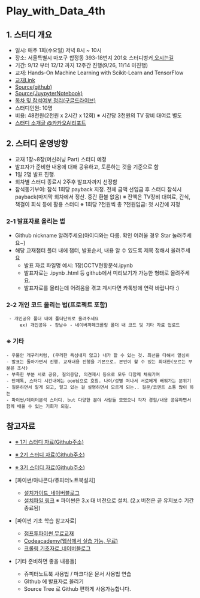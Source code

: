 # Play_with_Data_4th

## 1. 스터디 개요

 - 일시: 매주 1회(수요일) 저녁 8시 ~ 10시 
 - 장소: 서울특별시 마포구 합정동 393-18번지 201호 스터디벙커[ 오시는길](http://www.sbunkers.com/contact-us/)
 - 기간: 9/12 부터 12/12 까지 12주간 진행(9/26, 11/14 미진행)
 - 교재: Hands-On Machine Learning with Scikit-Learn and TensorFlow 
 - [ 교재Link](http://www.yes24.com/24/goods/59878826?)
 - [ Source(github)](https://github.com/rickiepark/handson-ml)
 - [ Source(JuypyterNotebook)](https://nbviewer.jupyter.org/github/rickiepark/handson-ml/tree/master/)
 - [ 목차 및 참석여부 정리(구글드라이브)](https://docs.google.com/spreadsheets/d/122X3JdIId3DEypwHxqkM-Z8OtCCuQgLlBjuaZ0xBvkY/edit#gid=2048609009)
 - 스터디인원: 10명
 - 비용: 48천원(2천원 x 2시간 x 12회)  ※ 시간당 3천원의 TV 장비 대여료 별도
 - [ 스터디 소개글 @카카오AI리포트](https://brunch.co.kr/@kakao-it/201)
  
## 2. 스터디 운영방향

 - 교재 1장~8장(머신러닝 Part) 스터디 예정
 - 발표자가 준비한 내용에 대해 공유하고, 토론하는 것을 기준으로 함
 - 1일 2명 발표 진행. 
 - 회차별 스터디 종료시 2주후 발표자까지 선정함
 - 참석동기부여: 참석 1회당 payback 지정. 전체 금액 선입금 후 스터디 참석시 payback(마지막 회차에서 정산. 중간 환불 없음)
   ※ 잔액은 TV장비 대여료, 간식, 책걸이 회식 등에 활용 스터디
   ※ 1회당 ?천원씩 총 ?천원입금: 첫 시간에 지정
   
 ### 2-1 발표자료 올리는 법
  - Github nickname 알려주세요(아이디와는 다름. 확인 어려울 경우 Star 눌러주세요~)
  - 해당 교재챕터 폴더 내에 챕터, 발표순서, 내용 알 수 있도록 제목 정해서 올려주세요
	- 발표 자료 파일명 예시: 1장)CCTV현황분석.ipynb
    - 발표자료는 .ipynb .html 등 github에서 미리보기가 가능한 형태로 올려주세요.
    - 발표자료를 올리는데 어려움을 겪고 계시다면 카톡방에 연락 바랍니다 :)

 ### 2-2 개인 코드 올리는 법(프로젝트 포함)
     - 개인공유 폴더 내에 폴더단위로 올려주세요     
	     ex) 개인공유 - 장남수 - 네이버까페크롤링 폴더 내 코드 및 기타 자료 업로드
	
 ### ※ 기타
	- 우물안 개구리처럼, (무리한 욕심내지 않고) 내가 할 수 있는 것. 최선을 다해서 열심히 
	- 발표는 돌아가면서 진행. 교재내용 진행을 기본으로. 본인이 할 수 있는 최대한(모르는 부분은 조사)
	- 부족한 부분 서로 공유, 질의응답, 의견제시 등으로 모두 다함께 채워가며
	- 단체톡, 스터디 시간내에는 ooo님으로 호칭. 나이/성별 떠나서 서로에게 배워가는 분위기
	- 질문하면서 알게 되고, 알고 있는 걸 설명하면서 모르게 되는.. 질문/코멘트 소통 많이 하는
	- 파이썬/데이터분석 스터디. but 다양한 분야 사람들 모였으니 각자 경험/내용 공유하면서 함께 배울 수 있는 기회가 되길.

## 참고자료

 - [※ 1기 스터디 자료(Github주소)](https://github.com/namsoojang/Study_Play_with_data)
 - [※ 2기 스터디 자료(Github주소)](https://github.com/namsoojang/Play_with_Data_2nd)
 - [※ 3기 스터디 자료(Github주소)](https://github.com/namsoojang/Play_with_Data_3rd)

 - [파이썬/아나콘다/쥬피터노트북설치]
   - [설치가이드_네이버블로그](http://kiddwannabe.blog.me/221154599192)
   - [설치파일 링크](https://www.anaconda.com/download/)
      ※ 파이썬은 3.x 대 버전으로 설치. (2.x 버전은 곧 유지보수 기간 종료됨)

 - [파이썬 기초 학습 참고자료]
   - [점프투파이썬 무료교재](https://wikidocs.net/book/1)
   - [Codeacademy(웹상에서 실습 가능, 무료)](https://www.codecademy.com/ko/tracks/python-ko)
   - [크롤링 기초자료_네이버블로그](http://blog.naver.com/kiddwannabe)

 - [기타 준비하면 좋을 내용들]
   - 쥬피터노트북 사용법 / 마크다운 문서 사용법 연습
   - GIthub 에 발표자료 올리기
   - Source Tree 로 Github 편하게 사용가능합니다. 

